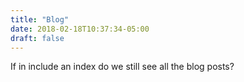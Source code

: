 ```yaml
---
title: "Blog"
date: 2018-02-18T10:37:34-05:00
draft: false
---
```


If in include an index do we still see all the blog posts?
